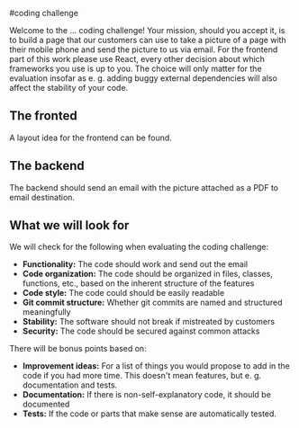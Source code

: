 #coding challenge

Welcome to the ... coding challenge! Your mission, should
you accept it, is to build a page that our customers can use
to take a picture of a page with their mobile phone and send the picture
to us via email.
For the frontend part of this work please use React, every other decision
about which frameworks you use is up to you. The choice will only
matter for the evaluation insofar as e. g. adding buggy external
dependencies will also affect the stability of your code.

## The fronted
A layout idea for the frontend can be found.
## The backend
The backend should send an email with the picture attached as a PDF to email destination.

## What we will look for

We will check for the following when evaluating the coding challenge:
* __Functionality:__ The code should work and send out the email
* __Code organization:__ The code should be organized in files,
classes, functions, etc., based on the inherent structure of the
features
* __Code style:__ The code could should be easily readable
* __Git commit structure:__ Whether git commits are named and
structured meaningfully
* __Stability:__ The software should not break if mistreated by
customers
* __Security:__ The code should be secured against common attacks

There will be bonus points based on:
* __Improvement ideas:__ For a list of things you would propose to
add in the code if you had more time. This doesn't mean features, but
e. g. documentation and tests.
* __Documentation:__ If there is non-self-explanatory code, it
should be documented
* __Tests:__ If the code or parts that make sense are automatically
tested.
